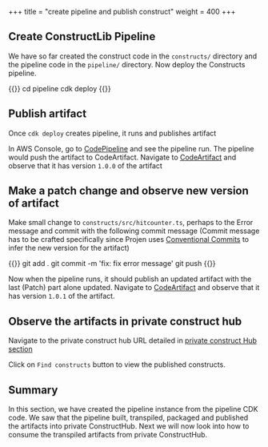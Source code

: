 +++
title = "create pipeline and publish construct"
weight = 400
+++

## Create ConstructLib Pipeline

We have so far created the construct code in the `constructs/` directory and the pipeline code in the `pipeline/` directory.  Now deploy the Constructs pipeline.

{{<highlight bash>}}
cd pipeline
cdk deploy
{{</highlight>}}

## Publish artifact

Once `cdk deploy` creates pipeline, it runs and publishes artifact

In AWS Console, go to [CodePipeline](https://console.aws.amazon.com/codesuite/codepipeline/pipelines) and see the pipeline run.  The pipeline would push the artifact to CodeArtifact.  Navigate to [CodeArtifact](https://console.aws.amazon.com/codesuite/codeartifact/repositories) and observe that it has version `1.0.0` of the artifact


## Make a patch change and observe new version of artifact

Make small change to `constructs/src/hitcounter.ts`, perhaps to the Error message and commit with the following commit message (Commit message has to be crafted specifically since Projen uses [Conventional Commits](https://www.conventionalcommits.org/en/v1.0.0/#specification) to infer the new version for the artifact)

{{<highlight bash>}}
git add .
git commit -m 'fix: fix error message'
git push
{{</highlight>}}

Now when the pipeline runs, it should publish an updated artifact with the last (Patch) part alone updated.   Navigate to [CodeArtifact](https://console.aws.amazon.com/codesuite/codeartifact/repositories) and observe that it has version `1.0.1` of the artifact.

## Observe the artifacts in private construct hub

Navigate to the private construct hub URL detailed in [private construct Hub section](../1000-create-construct-hub.html)

Click on `Find constructs` button to view the published constructs.

## Summary
In this section, we have created the pipeline instance from the pipeline CDK code.  We saw that the pipeline built, transpiled, packaged and published the artifacts into private ConstructHub.  Next we will now look into how to consume the transpiled artifacts from private ConstructHub.